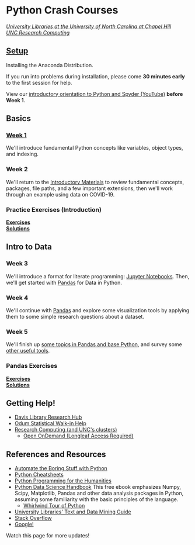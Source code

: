# Python Crash Courses
*[University Libraries at the University of North Carolina at Chapel Hill](https://library.unc.edu/data/)*  
*[UNC Research Computing](https://its.unc.edu/research-computing/)*

## [Setup](Setup.html)

Installing the Anaconda Distribution.

If you run into problems during installation, please come **30 minutes early** to the first session for help.

View our [introductory orientation to Python and Spyder (YouTube)](https://www.youtube.com/watch?v=mKjLHg85BJo) **before Week 1**.

## Basics

### [Week 1](Intro/Introduction_CrashCourse.html)

We'll introduce fundamental Python concepts like variables, object types, and indexing.

### Week 2

We'll return to the [Introductory Materials](Intro/Introduction_CrashCourse.html#Review:-Data-Types) to review fundamental concepts, packages, file paths, and a few important extensions, then we'll work through an example using data on COVID-19.

### Practice Exercises (Introduction)
**[Exercises](Intro/Exercises.html)**<br/>
**[Solutions](Intro/Exercises_Solutions.html)**


## Intro to Data

### Week 3

We'll introduce a format for literate programming: [Jupyter Notebooks](Jupyter/Jupyter-Notebooks.html).  Then, we'll get started with [Pandas](Jupyter/Pandas.html) for Data in Python.

### Week 4

We'll continue with [Pandas](Jupyter/Pandas.html) and explore some visualization tools by applying them to some simple research questions about a dataset.

### Week 5

We'll finish up [some topics in Pandas and base Python](Jupyter/Extra_Topics.html), and survey some [other useful tools](Jupyter/Other-Packages.html).

### Pandas Exercises
**[Exercises](Jupyter/PandasExercises.html)**<br/>
**[Solutions](Jupyter/PandasSolutions.html)**


<!---
## Week 3

We'll review [Jupyter Notebooks and literate programming](Jupyter/Jupyter-Notebooks.html), then move along to the basics of [working with packages and file paths in Python](Files_Packages/Files_Packages.html).  Finally we'll introduce one of Python's foundational data manipulation packages, [Pandas](Jupyter/Pandas.html).

## [Week 4](Jupyter/Pandas.html)

We'll continue working with Pandas, dealing with a real dataset, and extending into other packages for data visualization.


## Pandas Exercises (Week 3/4)
**[Exercises](Jupyter/PandasExercises.html)**<br/>
**[Solutions](Jupyter/PandasSolutions.html)**
--->

## Getting Help!

* [Davis Library Research Hub](https://library.unc.edu/data/connect-with-us/)
* [Odum Statistical Walk-in Help](https://odum.unc.edu/statistics-help-desk/)
* [Research Computing (and UNC's clusters)](https://its.unc.edu/research-computing/)
	+ [Open OnDemand (Longleaf Access Required)](https://its.unc.edu/research-computing/ondemand/)


## References and Resources

* [Automate the Boring Stuff with Python](https://automatetheboringstuff.com/)
* [Python Cheatsheets](https://ehmatthes.github.io/pcc/cheatsheets/README.html)
* [Python Programming for the Humanities](http://www.karsdorp.io/python-course/)
* [Python Data Science Handbook](https://jakevdp.github.io/PythonDataScienceHandbook/)  This free ebook emphasizes Numpy, Scipy, Matplotlib, Pandas and other data analysis packages in Python, assuming some familiarity with the basic principles of the language.
    + [Whirlwind Tour of Python](https://nbviewer.jupyter.org/github/jakevdp/WhirlwindTourOfPython/blob/master/Index.ipynb)
* [University Libraries' Text and Data Mining Guide](https://guides.lib.unc.edu/tdm)
* [Stack Overflow](https://stackoverflow.com/questions/tagged/python-3.x?sort=frequent&pageSize=15)
* [Google!](https://www.google.com/)

Watch this page for more updates!

<!---
## [Introduction](Intro/Introduction.html)

Fundamental Python syntax, using the Spyder IDE (Integrated Development Environment). 
* [Alternative (without Table of Contents)](Intro/Introduction-nocontents.html)

Note: Files and file paths are not included here.  This workshop can be run using online Python services like [repl.it](https://repl.it/).

Including:

* Basic Data Types (Numeric, String, List, Dictionaries)
* Conditionals
* Loops
* Functions
* Comments and Psuedocode

**[Exercises](Intro/Exercises.html)**<br/>
**[Solutions](Intro/Exercises_Solutions.html)**


## [Files and Packages](Files_Packages/Files_Packages.html)

Installing and importing python packages and modules.  Working with file paths to read and write files from Python.

## [Jupyter Notebooks](Jupyter/Jupyter-Notebooks.html)

Jupyter Notebooks implement "literate programming", blending plain English in Markdown/HTML with Python code for better documentation.

## [Pandas](Jupyter/Pandas.html)
* [Pandas (without Table of Contents)](Jupyter/Pandas-nocontents.html)

The `pandas` package provides a wide array of tools for working with tabular datasets in Python.  This lesson also surveys some of the major data visualization tools available in Python.

**[Exercises](Jupyter/PandasExercises.html)**<br/>
**[Solutions](Jupyter/PandasSolutions.html)**

## [Other Packages](Jupyter/Other-Packages.html)

A quick survey of other Python packages for webscraping, APIs, mathematical and statistical functionality, text analysis, and more.

-->
